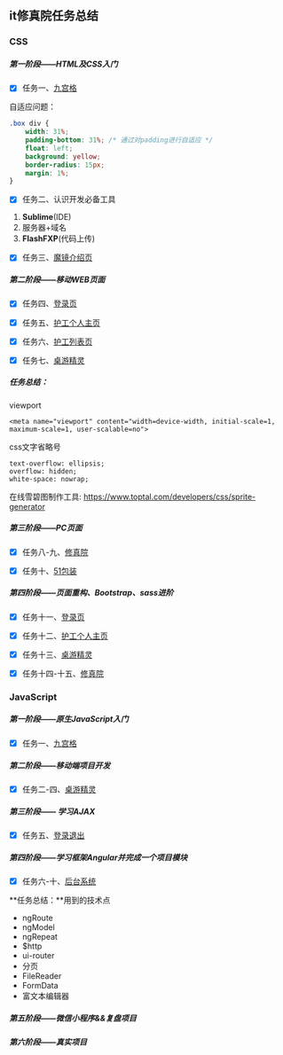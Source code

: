 ## it修真院任务总结

### CSS

##### 第一阶段——HTML及CSS入门

- [x] 任务一、[九宫格](https://www.dreamlai.com/jnshu/css/task1-2/)

自适应问题：

```css
.box div {
	width: 31%;
	padding-bottom: 31%; /* 通过对padding进行自适应 */
	float: left;
	background: yellow;
	border-radius: 15px;
	margin: 1%;
}
```

- [x] 任务二、认识开发必备工具

1. ****Sublime****(IDE)
2. 服务器+域名
3. ****FlashFXP****(代码上传)

- [x] 任务三、[魔镜介绍页](https://www.dreamlai.com/jnshu/css/task3/)

##### 第二阶段——移动WEB页面

- [x] 任务四、[登录页](https://www.dreamlai.com/jnshu/css/task4)

- [x] 任务五、[护工个人主页](https://www.dreamlai.com/jnshu/css/task5)

- [x] 任务六、[护工列表页](https://www.dreamlai.com/jnshu/css/task6)

- [x] 任务七、[桌游精灵](https://www.dreamlai.com/jnshu/css/task7)

##### **任务总结：**

viewport

```
<meta name="viewport" content="width=device-width, initial-scale=1, maximum-scale=1, user-scalable=no">
```

css文字省略号

```
text-overflow: ellipsis;
overflow: hidden;
white-space: nowrap;
```

在线雪碧图制作工具: https://www.toptal.com/developers/css/sprite-generator

##### 第三阶段——PC页面

- [x] 任务八-九、[修真院](https://www.dreamlai.com/jnshu/css/task8-9/)

- [x] 任务十、[51包装](https://www.dreamlai.com/jnshu/css/task10)

##### 第四阶段——页面重构、Bootstrap、sass进阶

- [x] 任务十一、[登录页](https://www.dreamlai.com/jnshu/css/task11)

- [x] 任务十二、[护工个人主页](https://www.dreamlai.com/jnshu/css/task12)

- [x] 任务十三、[桌游精灵](https://www.dreamlai.com/jnshu/css/task13)

- [x] 任务十四-十五、[修真院](https://www.dreamlai.com/jnshu/css/task14-15)

### JavaScript

##### 第一阶段——原生JavaScript入门

- [x] 任务一、[九宫格](https://www.dreamlai.com/jnshu/js/task1/)

##### 第二阶段——移动端项目开发

- [x] 任务二-四、[桌游精灵](https://www.dreamlai.com/jnshu/js/task2)

##### 第三阶段—— 学习AJAX

- [x] 任务五、[登录退出](https://www.dreamlai.com/jnshu/js/task5)

##### 第四阶段——学习框架Angular并完成一个项目模块

- [x] 任务六-十、[后台系统](https://www.dreamlai.com/jnshu/js/task5)

**任务总结：**用到的技术点

* ngRoute
* ngModel
* ngRepeat
* $http
* ui-router
* 分页
* FileReader
* FormData
* 富文本编辑器

##### 第五阶段——微信小程序&&复盘项目

##### 第六阶段——真实项目